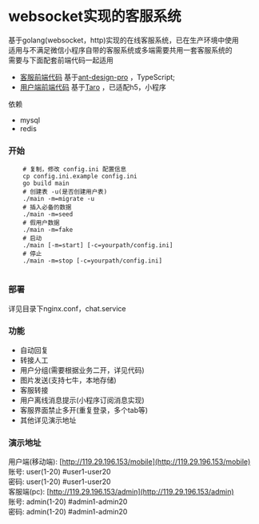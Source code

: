 # websocket实现的客服系统
基于golang(websocket，http)实现的在线客服系统，已在生产环境中使用  
适用与不满足微信小程序自带的客服系统或多端需要共用一套客服系统的  
需要与下面配套前端代码一起适用  
- [客服前端代码](https://github.com/zjwshisb/service-frontend) 基于[ant-design-pro](https://github.com/ant-design/ant-design-pro) ，TypeScript;  
- [用户端前端代码](https://github.com/zjwshisb/service-user) 基于[Taro](https://github.com/NervJS/taro) ，已适配h5，小程序

依赖   
- mysql
- redis


### 开始
```shell script
    # 复制，修改 config.ini 配置信息
    cp config.ini.example config.ini 
    go build main
    # 创建表 -u(是否创建用户表)
    ./main -m=migrate -u 
    # 插入必备的数据
    ./main -m=seed
    # 假用户数据 
    ./main -m=fake
    # 启动
    ./main [-m=start] [-c=yourpath/config.ini]
    # 停止
    ./main -m=stop [-c=yourpath/config.ini]
   
```

### 部署
详见目录下nginx.conf，chat.service


### 功能
- 自动回复
- 转接人工
- 用户分组(需要根据业务二开，详见代码)
- 图片发送(支持七牛，本地存储)
- 客服转接
- 用户离线消息提示(小程序订阅消息实现)
- 客服界面禁止多开(重复登录，多个tab等)
- 其他详见演示地址


### 演示地址
用户端(移动端): [http://119.29.196.153/mobile](http://119.29.196.153/mobile)  
账号: user(1-20) #user1-user20  
密码: user(1-20) #user1-user20  
客服端(pc): [http://119.29.196.153/admin](http://119.29.196.153/admin)  
账号: admin(1-20) #admin1-admin20  
密码: admin(1-20) #admin1-admin20  